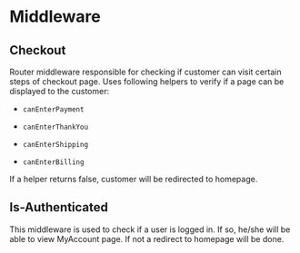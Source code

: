 # Middleware

## Checkout

Router middleware responsible for checking if customer can visit certain steps of checkout page.
Uses following helpers to verify if a page can be displayed to the customer:

* `canEnterPayment`

* `canEnterThankYou`

* `canEnterShipping`

* `canEnterBilling`

If a helper returns false, customer will be redirected to homepage.

## Is-Authenticated

This middleware is used to check if a user is logged in. If so, he/she will be able to view MyAccount page. If not a redirect to homepage will be done.
